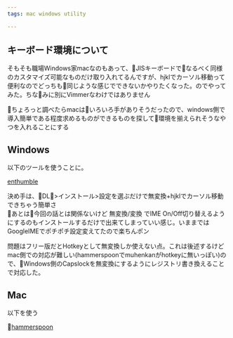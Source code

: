 ```yaml
---
tags: mac windows utility

---
```


## キーボード環境について
そもそも職場Windows家macなのもあって、JISキーボードでなるべく同様のカスタマイズ可能なものだけ取り入れてるんですが、hjklでカーソル移動って便利なのでどっちも同じような感じでできないかやりたくなった。のでやってみた。ちなみに別にVimmerなわけではありません

ちょろっと調べたらmacはいろいろ手がありそうだったので、windows側で導入簡単である程度求めるものができるものを探して環境を揃えられそうなやつを入れることにする

## Windows

以下のツールを使うことに。

[enthumble](http://jp.enthumble.com/)

決め手は、DL>インストール>設定を選ぶだけで無変換+hjklでカーソル移動できちゃう簡単さ  
あとは今回の話とは関係ないけど 無変換/変換 でIME On/Off切り替えるようにするのもインストールするだけで出来てしまっていい感じ。いままではGoogleIMEでポチポチ設定変えてたので楽ちんポン

問題はフリー版だとHotkeyとして無変換しか使えない点。これは後述するけどmac側での対応が難しい(hammerspoonでmuhenkanがhotkeyに無いっぽい)ので、Windows側のCapslockを無変換にするようにレジストリ書き換えることで対応した。




## Mac

以下を使う

[hammerspoon](http://www.hammerspoon.org/)